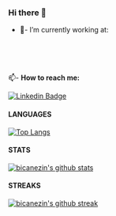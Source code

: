 ### Hi there 👋

<!--
**bicanezin/bicanezin** is a ✨ _special_ ✨ repository because its `README.md` (this file) appears on your GitHub profile.

Here are some ideas to get you started:

- 🌱 I’m currently learning ...
- 👯 I’m looking to collaborate on ...
- 🤔 I’m looking for help with ...
- 💬 Ask me about ...
- 😄 Pronouns: ...
- ⚡ Fun fact: ...
-->

- 💼- I’m currently working at:
<br/>
<br/>

<br/>

📫- <b>How to reach me:</b> <br/>

[![Linkedin Badge](https://img.shields.io/badge/%20-LinkedIn-blue?style=for-the-badge&logo=linkedin)](https://www.linkedin.com/in/bianca-canezin)


#### LANGUAGES
[![Top Langs](https://github-readme-stats.vercel.app/api/top-langs/?username=bicanezin&layout=compact&theme=darcula)](https://github.com/anuraghazra/github-readme-stats)

#### STATS
[![bicanezin's github stats](https://github-readme-stats.vercel.app/api?username=bicanezin&show_icons=true&theme=darcula)](https://github.com/anuraghazra/github-readme-stats)

#### STREAKS
[![bicanezin's github streak](https://github-readme-streak-stats.herokuapp.com/?user=bicanezin&theme=darcula )](https://github.com/anuraghazra/github-readme-stats)

